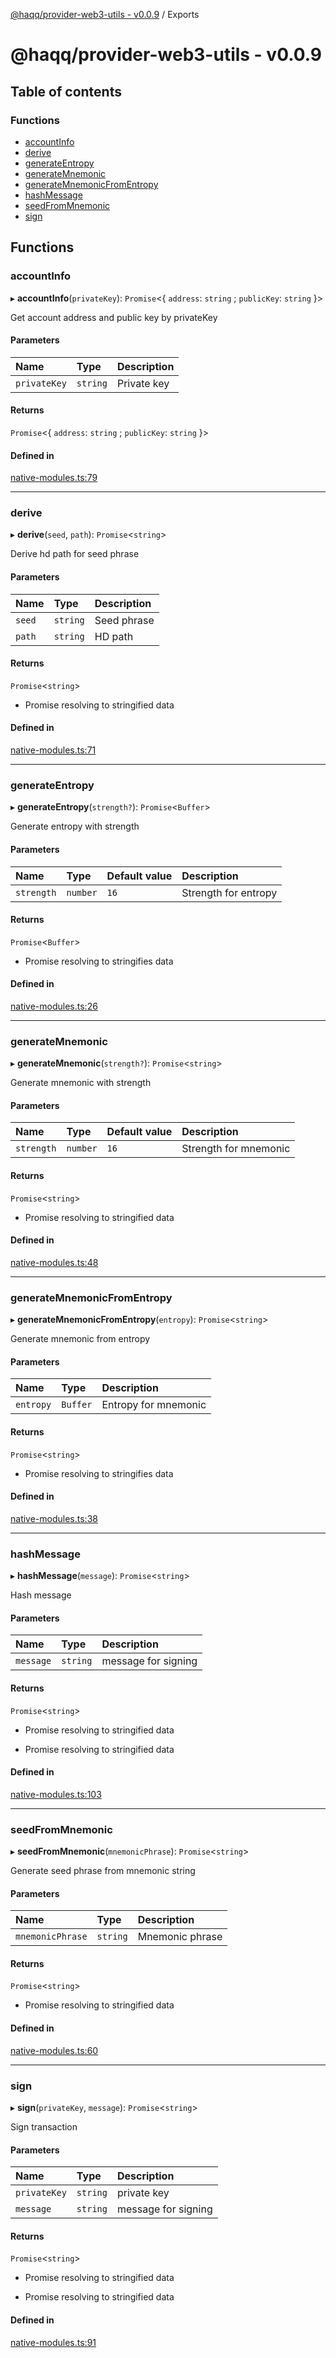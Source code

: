 [@haqq/provider-web3-utils - v0.0.9](README.md) / Exports

# @haqq/provider-web3-utils - v0.0.9

## Table of contents

### Functions

- [accountInfo](modules.md#accountinfo)
- [derive](modules.md#derive)
- [generateEntropy](modules.md#generateentropy)
- [generateMnemonic](modules.md#generatemnemonic)
- [generateMnemonicFromEntropy](modules.md#generatemnemonicfromentropy)
- [hashMessage](modules.md#hashmessage)
- [seedFromMnemonic](modules.md#seedfrommnemonic)
- [sign](modules.md#sign)

## Functions

### accountInfo

▸ **accountInfo**(`privateKey`): `Promise`<{ `address`: `string` ; `publicKey`: `string`  }\>

Get account address and public key by privateKey

#### Parameters

| Name | Type | Description |
| :------ | :------ | :------ |
| `privateKey` | `string` | Private key |

#### Returns

`Promise`<{ `address`: `string` ; `publicKey`: `string`  }\>

#### Defined in

[native-modules.ts:79](https://github.com/haqq-network/haqq-wallet-provider-web3-utils/blob/1ba7a4d/src/native-modules.ts#L79)

___

### derive

▸ **derive**(`seed`, `path`): `Promise`<`string`\>

Derive hd path for seed phrase

#### Parameters

| Name | Type | Description |
| :------ | :------ | :------ |
| `seed` | `string` | Seed phrase |
| `path` | `string` | HD path |

#### Returns

`Promise`<`string`\>

- Promise resolving to stringified data

#### Defined in

[native-modules.ts:71](https://github.com/haqq-network/haqq-wallet-provider-web3-utils/blob/1ba7a4d/src/native-modules.ts#L71)

___

### generateEntropy

▸ **generateEntropy**(`strength?`): `Promise`<`Buffer`\>

Generate entropy with strength

#### Parameters

| Name | Type | Default value | Description |
| :------ | :------ | :------ | :------ |
| `strength` | `number` | `16` | Strength for entropy |

#### Returns

`Promise`<`Buffer`\>

- Promise resolving to stringifies data

#### Defined in

[native-modules.ts:26](https://github.com/haqq-network/haqq-wallet-provider-web3-utils/blob/1ba7a4d/src/native-modules.ts#L26)

___

### generateMnemonic

▸ **generateMnemonic**(`strength?`): `Promise`<`string`\>

Generate mnemonic with strength

#### Parameters

| Name | Type | Default value | Description |
| :------ | :------ | :------ | :------ |
| `strength` | `number` | `16` | Strength for mnemonic |

#### Returns

`Promise`<`string`\>

- Promise resolving to stringified data

#### Defined in

[native-modules.ts:48](https://github.com/haqq-network/haqq-wallet-provider-web3-utils/blob/1ba7a4d/src/native-modules.ts#L48)

___

### generateMnemonicFromEntropy

▸ **generateMnemonicFromEntropy**(`entropy`): `Promise`<`string`\>

Generate mnemonic from entropy

#### Parameters

| Name | Type | Description |
| :------ | :------ | :------ |
| `entropy` | `Buffer` | Entropy for mnemonic |

#### Returns

`Promise`<`string`\>

- Promise resolving to stringifies data

#### Defined in

[native-modules.ts:38](https://github.com/haqq-network/haqq-wallet-provider-web3-utils/blob/1ba7a4d/src/native-modules.ts#L38)

___

### hashMessage

▸ **hashMessage**(`message`): `Promise`<`string`\>

Hash message

#### Parameters

| Name | Type | Description |
| :------ | :------ | :------ |
| `message` | `string` | message for signing |

#### Returns

`Promise`<`string`\>

- Promise resolving to stringified data

- Promise resolving to stringified data

#### Defined in

[native-modules.ts:103](https://github.com/haqq-network/haqq-wallet-provider-web3-utils/blob/1ba7a4d/src/native-modules.ts#L103)

___

### seedFromMnemonic

▸ **seedFromMnemonic**(`mnemonicPhrase`): `Promise`<`string`\>

Generate seed phrase from mnemonic string

#### Parameters

| Name | Type | Description |
| :------ | :------ | :------ |
| `mnemonicPhrase` | `string` | Mnemonic phrase |

#### Returns

`Promise`<`string`\>

- Promise resolving to stringified data

#### Defined in

[native-modules.ts:60](https://github.com/haqq-network/haqq-wallet-provider-web3-utils/blob/1ba7a4d/src/native-modules.ts#L60)

___

### sign

▸ **sign**(`privateKey`, `message`): `Promise`<`string`\>

Sign transaction

#### Parameters

| Name | Type | Description |
| :------ | :------ | :------ |
| `privateKey` | `string` | private key |
| `message` | `string` | message for signing |

#### Returns

`Promise`<`string`\>

- Promise resolving to stringified data

- Promise resolving to stringified data

#### Defined in

[native-modules.ts:91](https://github.com/haqq-network/haqq-wallet-provider-web3-utils/blob/1ba7a4d/src/native-modules.ts#L91)
